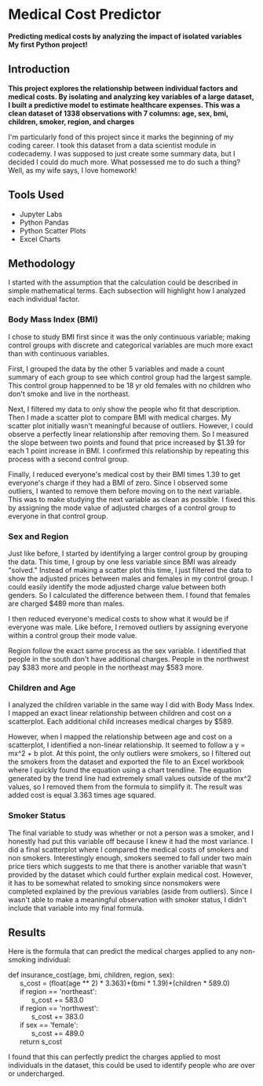 # Medical Cost Predictor
<b>Predicting medical costs by analyzing the impact of isolated variables</b><br>
<b>My first Python project!</b>

<h2>Introduction</h2>
<p><b>This project explores the relationship between individual factors and medical costs. By isolating and analyzing key variables of a large dataset, I built a predictive model to estimate healthcare expenses. This was a clean dataset of 1338 observations with 7 columns: age, sex, bmi, children, smoker, region, and charges</b></p>
<p>I'm particularly fond of this project since it marks the beginning of my coding career. I took this dataset from a data scientist module in codecademy. I was supposed to just create some summary data, but I decided I could do much more. What possessed me to do such a thing? Well, as my wife says, I love homework!</p>

<h2>Tools Used</h2>
<ul>
  <li>Jupyter Labs</li>
  <li>Python Pandas</li>
  <li>Python Scatter Plots</li>
  <li>Excel Charts</li>
</ul>

<h2>Methodology</h2>
I started with the assumption that the calculation could be described in simple mathematical terms. Each subsection will highlight how I analyzed each individual factor.

<h3>Body Mass Index (BMI)</h3>
<p>I chose to study BMI first since it was the only continuous variable; making control groups with discrete and categorical variables are much more exact than with continuous variables.</p>
<p>First, I grouped the data by the other 5 variables and made a count summary of each group to see which control group had the largest sample. This control group happenned to be 18 yr old females with no children who don't smoke and live in the northeast.</p>
<p>Next, I filtered my data to only show the people who fit that description. Then I made a scatter plot to compare BMI with medical charges. My scatter plot initially wasn't meaningful because of outliers. However, I could observe a perfectly linear relationship after removing them. So I measured the slope between two points and found that price increased by $1.39 for each 1 point increase in BMI. I confirmed this relationship by repeating this process with a second control group.</p>
<p>Finally, I reduced everyone's medical cost by their BMI times 1.39 to get everyone's charge if they had a BMI of zero. Since I observed some outliers, I wanted to remove them before moving on to the next variable. This was to make studying the next variable as clean as possible. I fixed this by assigning the mode value of adjusted charges of a control group to everyone in that control group.</p>

<h3>Sex and Region</h3>
<p>Just like before, I started by identifying a larger control group by grouping the data. This time, I group by one less variable since BMI was already "solved." Instead of making a scatter plot this time, I just filtered the data to show the adjusted prices between males and females in my control group. I could easily identify the mode adjusted charge value between both genders. So I calculated the difference between them. I found that females are charged $489 more than males. </p>
<p>I then reduced everyone's medical costs to show what it would be if everyone was male. Like before, I removed outliers by assigning everyone within a control group their mode value.</p>
<p>Region follow the exact same process as the sex variable. I identified that people in the south don't have additional charges. People in the northwest pay $383 more and people in the northeast may $583 more.</p>

<h3>Children and Age</h3>
<p>I analyzed the children variable in the same way I did with Body Mass Index. I mapped an exact linear relationship between children and cost on a scatterplot. Each additional child increases medical charges by $589.</p>
<p>However, when I mapped the relationship between age and cost on a scatterplot, I identified a non-linear relationship. It seemed to follow a y = mx^2 + b plot. At this point, the only outliers were smokers, so I filtered out the smokers from the dataset and exported the file to an Excel workbook where I quickly found the equation using a chart trendline. The equation generated by the trend line had extremely small values outside of the mx^2 values, so I removed them from the formula to simplify it. The result was added cost is equal 3.363 times age squared.</p>

<h3>Smoker Status</h3>
<p>The final variable to study was whether or not a person was a smoker, and I honestly had put this variable off because I knew it had the most variance. I did a final scatterplot where I compared the medical costs of smokers and non smokers. Interestingly enough, smokers seemed to fall under two main price tiers which suggests to me that there is another variable that wasn't provided by the dataset which could further explain medical cost. However, it has to be somewhat related to smoking since nonsmokers were completed explained by the previous variables (aside from outliers). Since I wasn't able to make a meaningful observation with smoker status, I didn't include that variable into my final formula.</p>

<h2>Results</h2>
<p>Here is the formula that can predict the medical charges applied to any non-smoking individual:</p>
<p>
def insurance_cost(age, bmi, children, region, sex): <br>
&nbsp;&nbsp;&nbsp;&nbsp;&nbsp;&nbsp;s_cost = (float(age ** 2) * 3.363)+(bmi * 1.39)+(children * 589.0) <br>
&nbsp;&nbsp;&nbsp;&nbsp;&nbsp;&nbsp;if region == 'northeast': <br>
&nbsp;&nbsp;&nbsp;&nbsp;&nbsp;&nbsp;&nbsp;&nbsp;&nbsp;&nbsp;&nbsp;&nbsp;s_cost += 583.0 <br>
&nbsp;&nbsp;&nbsp;&nbsp;&nbsp;&nbsp;if region == 'northwest': <br>
&nbsp;&nbsp;&nbsp;&nbsp;&nbsp;&nbsp;&nbsp;&nbsp;&nbsp;&nbsp;&nbsp;&nbsp;s_cost += 383.0 <br>
&nbsp;&nbsp;&nbsp;&nbsp;&nbsp;&nbsp;if sex == 'female': <br>
&nbsp;&nbsp;&nbsp;&nbsp;&nbsp;&nbsp;&nbsp;&nbsp;&nbsp;&nbsp;&nbsp;&nbsp;s_cost += 489.0 <br>
&nbsp;&nbsp;&nbsp;&nbsp;&nbsp;&nbsp;return s_cost <br>
</p>
<p>I found that this can perfectly predict the charges applied to most individuals in the dataset, this could be used to identify people who are over or undercharged.</p>
